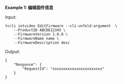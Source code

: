 **Example 1: 编辑固件信息**



Input: 

```
tccli iotvideo EditFirmware --cli-unfold-argument  \
    --ProductID ABCDE12345 \
    --FirmwareVersion 1.0.0 \
    --FirmwareName name \
    --FirmwareDescription desc
```

Output: 
```
{
    "Response": {
        "RequestId": "xxxxxxxxxxxxxxxxxxxxxxx"
    }
}
```

